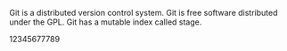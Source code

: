 Git is a distributed version control system.
Git is free software distributed under the GPL.
Git has a mutable index called stage.

12345677789